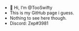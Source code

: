 - 👋 Hi, I’m @TooSwifty
- This is my GitHub page i guess.
- Nothing to see here though.
- Discord: Zep#3981


<!---
DoULikeCookies/DoULikeCookies is a ✨ special ✨ repository because its `README.md` (this file) appears on your GitHub profile.
You can click the Preview link to take a look at your changes.
--->
